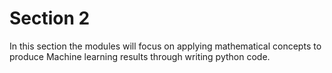 # Section 2  

In this section the modules will focus on applying mathematical concepts to
produce Machine learning results through writing python code. 
